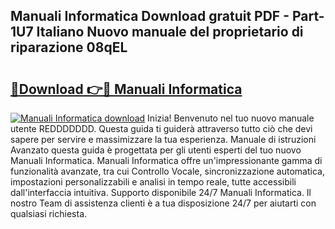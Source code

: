 ## Manuali Informatica Download gratuit PDF - Part-1U7 Italiano Nuovo manuale del proprietario di riparazione 08qEL

# <h2><a href="http://dfb0kl.blite.top/?on=Manuali+Informatica">🔗Download 👉🔴 Manuali Informatica</a></h2>

[![Manuali Informatica download](https://i.imgur.com/lujVjoI.png)](http://dfb0kl.blite.top/?on=Manuali+Informatica)
Inizia! Benvenuto nel tuo nuovo manuale utente REDDDDDDD. Questa guida ti guiderà attraverso tutto ciò che devi sapere per servire e massimizzare la tua esperienza. Manuale di istruzioni Avanzato questa guida è progettata per gli utenti esperti del tuo nuovo Manuali Informatica. Manuali Informatica offre un'impressionante gamma di funzionalità avanzate, tra cui Controllo Vocale, sincronizzazione automatica, impostazioni personalizzabili e analisi in tempo reale, tutte accessibili dall'interfaccia intuitiva. Supporto disponibile 24/7 Manuali Informatica. Il nostro Team di assistenza clienti è a tua disposizione 24/7 per aiutarti con qualsiasi richiesta.
